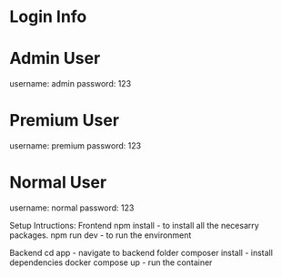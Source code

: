 # Login Info

# Admin User
username: admin
password: 123

# Premium User
username: premium
password: 123

# Normal User
username: normal
password: 123

Setup Intructions:
Frontend
npm install - to install all the necesarry packages.
npm run dev - to run the environment

Backend
cd app - navigate to backend folder
composer install - install dependencies
docker compose up - run the container
